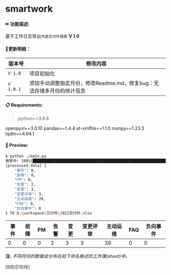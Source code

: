 # smartwork

#### ✏ 功能描述:

基于工作日志导出`月底交付件报表` **V 1.0**



#### 📌更新明细：

| 版本号    | 修改内容                                                     |
| --------- | ------------------------------------------------------------ |
| `V 1.0`   | 项目初始化                                                   |
| `V 1.0.1` | 添加手动调整指定月份，修改Readme.md，修复bug：无法存储多月份的统计信息 |



#### 📋 Requirements:

> python==3.8.8

openpyxl==3.0.10
pandas==1.4.4
et-xmlfile==1.1.0
numpy==1.23.3
tqdm==4.64.1

#### 👀 Preview:

```bash
$ python ./main.py 
搜索中: 100%|███████████████████████████████████████████████████████████| 66/66 [00:00<00:00, 6014.91it/s]
[processed_data] {
    "事件": 0,
    "故障": 0,
    "PM": 0,
    "告警": 2,
    "变更": 3,
    "变更评审": 3,
    "主动运维": 39,
    "FAQ": 0,
    "负向事件": 0
} TO D:\workspace\交付件\2022交付件.xlsx
```

| 事件 | 故障 | PM   | 告警 | 变更 | 变更评审 | 主动运维 | FAQ  | 负向事件 |
| ---- | ---- | ---- | ---- | ---- | -------- | -------- | ---- | -------- |
| 0    | 0    | 0    | 2    | 3    | 3        | 39       | 0    | 0        |

**注:** *不同月份的数据会分布在如下命名格式的工作簿(sheet)中。*

[9月]|[10月]

